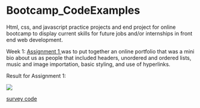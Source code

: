 # Bootcamp_CodeExamples

Html, css, and javascript practice projects and end project for online bootcamp to display current skills for future jobs and/or internships in front end web development. 

<div>
Week 1:
<a href="https://github.com/briannaodom2021/Bootcamp_CodeExamples/blob/main/profile/profile.html"> Assignment 1 </a>  was to put together an online portfolio that was a mini bio about us as people that included headers, unordered and ordered lists, music and image importation, basic styling, and use of hyperlinks. 

Result for Assignment 1: <br>

<img src= "https://github.com/briannaodom2021/Bootcamp_CodeExamples/blob/main/profile/images/assignment1_profile.png"/> 

</div>

<a href="https://github.com/briannaodom2021/Bootcamp_CodeExamples/blob/main/css-example/survey.html"> survey code </a>
